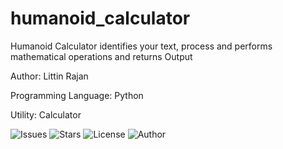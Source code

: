 # humanoid_calculator
Humanoid Calculator identifies your text, process and performs mathematical operations and returns Output

Author: Littin Rajan

Programming Language: Python

Utility: Calculator

![Issues](https://img.shields.io/github/issues/littinrajan/humanoid_calculator) ![Stars](https://img.shields.io/github/stars/littinrajan/humanoid_calculator) ![License](https://img.shields.io/github/license/littinrajan/humanoid_calculator) ![Author](https://img.shields.io/badge/author-littinrajan-blue)
